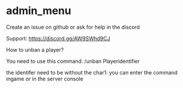 # admin_menu

Create an issue on github or ask for help in the discord

Support: https://discord.gg/AW9SWhd9CJ





How to unban a player?

You need to use this command:
/unban Playeridentifier

the identifer need to be without the char1:
you can enter the command ingame or in the server console